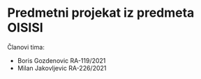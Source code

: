# Predmetni projekat iz predmeta OISISI

Članovi tima:

* Boris Gozdenovic RA-119/2021
* Milan Jakovljevic RA-226/2021
